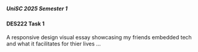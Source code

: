 ##### UniSC 2025 Semester 1
#### DES222 Task 1

A responsive design visual essay showcasing my friends embedded tech and what it facilitates for thier lives ...
